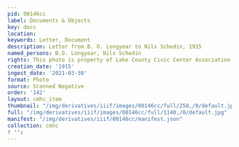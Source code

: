 ```yaml
---
pid: 00146cc
label: Documents & Objects
key: docs
location: 
keywords: Letter, Document
description: Letter from B. O. Longyear to Nils Schedin, 1915
named_persons: B.O. Longyear, Nils Schedin
rights: This photo is property of Lake County Civic Center Association.
creation_date: '1915'
ingest_date: '2021-03-30'
format: Photo
source: Scanned Negative
order: '142'
layout: cmhc_item
thumbnail: "/img/derivatives/iiif/images/00146cc/full/250,/0/default.jpg"
full: "/img/derivatives/iiif/images/00146cc/full/1140,/0/default.jpg"
manifest: "/img/derivatives/iiif/00146cc/manifest.json"
collection: cmhc
! '': 
---
```

